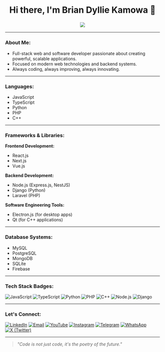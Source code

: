 <!-- Typing Animation -->
<h1 align="center">
  Hi there, I'm Brian Dyllie Kamowa 👋
</h1>

<h3 align="center">
  <img src="https://readme-typing-svg.herokuapp.com/?lines=Full+Stack+Developer;Software+Engineer;Web+Developer;Backend+Engineer;Frontend+Engineer;Database+Architect&center=true&width=500&height=45">
</h3>

---

### About Me:
- Full-stack web and software developer passionate about creating powerful, scalable applications.
- Focused on modern web technologies and backend systems.
- Always coding, always improving, always innovating.

---

### Languages:
- JavaScript
- TypeScript
- Python
- PHP
- C++

---

### Frameworks & Libraries:

**Frontend Development:**
- React.js
- Next.js
- Vue.js

**Backend Development:**
- Node.js (Express.js, NestJS)
- Django (Python)
- Laravel (PHP)

**Software Engineering Tools:**
- Electron.js (for desktop apps)
- Qt (for C++ applications)

---

### Database Systems:
- MySQL
- PostgreSQL
- MongoDB
- SQLite
- Firebase

---

### Tech Stack Badges:
![JavaScript](https://img.shields.io/badge/JavaScript-F7DF1E?style=for-the-badge&logo=javascript&logoColor=black)
![TypeScript](https://img.shields.io/badge/TypeScript-3178C6?style=for-the-badge&logo=typescript&logoColor=white)
![Python](https://img.shields.io/badge/Python-3776AB?style=for-the-badge&logo=python&logoColor=white)
![PHP](https://img.shields.io/badge/PHP-777BB4?style=for-the-badge&logo=php&logoColor=white)
![C++](https://img.shields.io/badge/C++-00599C?style=for-the-badge&logo=cplusplus&logoColor=white)
![Node.js](https://img.shields.io/badge/Node.js-339933?style=for-the-badge&logo=nodedotjs&logoColor=white)
![Django](https://img.shields.io/badge/Django-092E20?style=for-the-badge&logo=django&logoColor=white)

---

### Let's Connect:
[![LinkedIn](https://img.shields.io/badge/LinkedIn-Brian%20Dyllie%20Kamowa-blue?style=for-the-badge&logo=linkedin)](https://www.linkedin.com/in/brian-dyllie-kamowa)
[![Email](https://img.shields.io/badge/Email-kamowadyllie3@gmail.com-red?style=for-the-badge&logo=gmail)](mailto:kamowadyllie3@gmail.com)
[![YouTube](https://img.shields.io/badge/YouTube-Brian%20Dyllie%20Kamowa-FF0000?style=for-the-badge&logo=youtube&logoColor=white)](https://www.youtube.com/@BrianDyllieKamowa)
[![Instagram](https://img.shields.io/badge/Instagram-Brian%20Dyllie%20Kamowa-E4405F?style=for-the-badge&logo=instagram&logoColor=white)](https://www.instagram.com/brian.dyllie.kamowa)
[![Telegram](https://img.shields.io/badge/Telegram-Brian%20Dyllie%20Kamowa-0088cc?style=for-the-badge&logo=telegram&logoColor=white)](https://t.me/BrianDyllieKamowa)
[![WhatsApp](https://img.shields.io/badge/WhatsApp-Chat%20Now-25D366?style=for-the-badge&logo=whatsapp&logoColor=white)](https://wa.me/265997025085)
[![X (Twitter)](https://img.shields.io/badge/X%20(Twitter)-Brian%20Dyllie%20Kamowa-000000?style=for-the-badge&logo=twitter&logoColor=white)](https://twitter.com/BrianDyllieKamowa)

---

> *"Code is not just code, it's the poetry of the future."*
